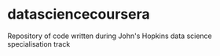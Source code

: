 datasciencecoursera
===================

Repository of code written during John's Hopkins data science specialisation track
